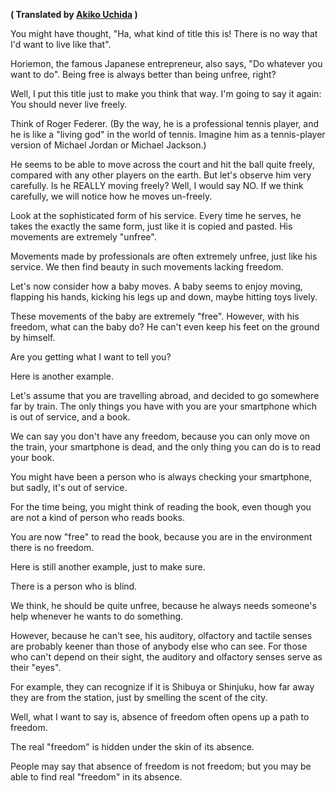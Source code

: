 
**( Translated by [Akiko Uchida](https://twitter.com/beautifultrans6) )**

You might have thought, "Ha, what kind of title this is! There is no way that I'd want to live like that".

Horiemon, the famous Japanese entrepreneur, also says, "Do whatever you want to do".
Being free is always better than being unfree, right?

Well, I put this title just to make you think that way.
I'm going to say it again:
You should never live freely.

Think of Roger Federer.
(By the way, he is a professional tennis player, and he is like a "living god" in the world of tennis. Imagine him as a tennis-player version of Michael Jordan or Michael Jackson.)

He seems to be able to move across the court and hit the ball quite freely, compared with any other players on the earth.
But let's observe him very carefully.
Is he REALLY moving freely?
Well, I would say NO.
If we think carefully, we will notice how he moves un-freely.

Look at the sophisticated form of his service.
Every time he serves, he takes the exactly the same form, just like it is copied and pasted.
His movements are extremely "unfree".

Movements made by professionals are often extremely unfree, just like his service.
We then find beauty in such movements lacking freedom.

Let's now consider how a baby moves.
A baby seems to enjoy moving,
flapping his hands, kicking his legs up and down, maybe hitting toys lively.

These movements of the baby are extremely "free".
However, with his freedom, what can the baby do?
He can't even keep his feet on the ground by himself.

Are you getting what I want to tell you?

Here is another example.

Let's assume that you are travelling abroad, and decided to go somewhere far by train.
The only things you have with you are your smartphone which is out of service, and a book.

We can say you don't have any freedom,
because you can only move on the train, your smartphone is dead, and the only thing you can do is to read your book.

You might have been a person who is always checking your smartphone, but sadly, it's out of service.

For the time being, you might think of reading the book, even though you are not a kind of person who reads books.

You are now "free" to read the book, because you are in the environment there is no freedom.

Here is still another example, just to make sure.

There is a person who is blind.

We think, he should be quite unfree, because he always needs someone's help whenever he wants to do something.

However, because he can't see, his auditory, olfactory and tactile senses are probably keener than those of anybody else who can see.
For those who can't depend on their sight, the auditory and olfactory senses serve as their "eyes".

For example, they can recognize if it is Shibuya or Shinjuku, how far away they are from the station, just by smelling the scent of the city.

Well, what I want to say is, absence of freedom often opens up a path to freedom.

The real "freedom" is hidden under the skin of its absence.

People may say that absence of freedom is not freedom; but you may be able to find real "freedom" in its absence.
